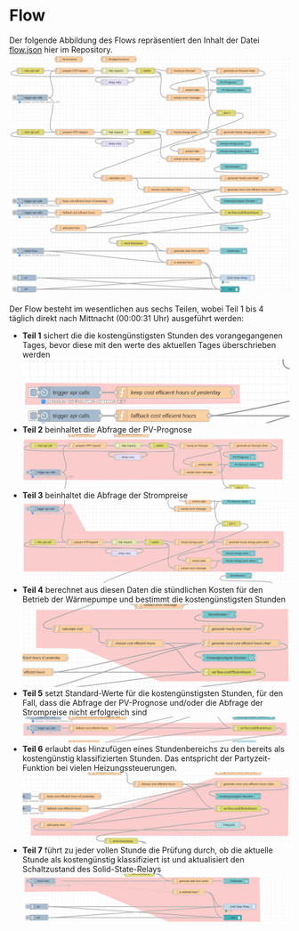 # Flow
Der folgende Abbildung des Flows repräsentiert den Inhalt der Datei [flow.json](flow.json) hier im Repository.
![Flow](flow.png)

Der Flow besteht im wesentlichen aus sechs Teilen, wobei Teil 1 bis 4 täglich direkt nach Mittnacht (00:00:31 Uhr) ausgeführt werden:

- **Teil 1** sichert die die kostengünstigsten Stunden des vorangegangenen Tages, bevor diese mit den werte des aktuellen Tages überschrieben werden
  ![Flow1](flow1.png)
- **Teil 2** beinhaltet die Abfrage der PV-Prognose
  ![Flow2](flow2.png)
- **Teil 3** beinhaltet die Abfrage der Strompreise
  ![Flow3](flow3.png)
- **Teil 4** berechnet aus diesen Daten die stündlichen Kosten für den Betrieb der Wärmepumpe und bestimmt die kostengünstigsten Stunden
  ![Flow4](flow4.png)
- **Teil 5** setzt Standard-Werte für die kostengünstigsten Stunden, für den Fall, dass die Abfrage der PV-Prognose und/oder die Abfrage der Strompreise nicht erfolgreich sind
  ![Flow5](flow5.png)
- **Teil 6** erlaubt das Hinzufügen eines Stundenbereichs zu den bereits als kostengünstig klassifizierten Stunden. Das entspricht der Partyzeit-Funktion bei vielen Heizungssteuerungen.
  ![Flow6](flow6.png)
- **Teil 7** führt zu jeder vollen Stunde die Prüfung durch, ob die aktuelle Stunde als kostengünstig klassifiziert ist und aktualisiert den Schaltzustand des Solid-State-Relays
  ![Flow7](flow7.png)
